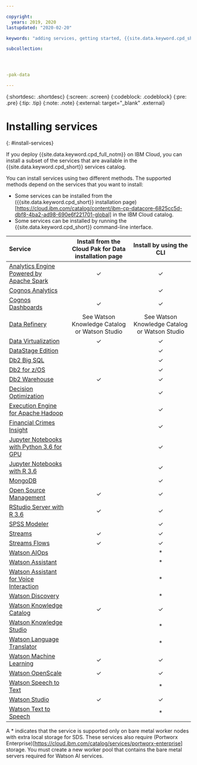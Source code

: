 ```yaml
---

copyright:
  years: 2019, 2020
lastupdated: "2020-02-20"

keywords: "adding services, getting started, {{site.data.keyword.cpd_short}}, {{site.data.keyword.cpd_full_notm}}, data, ai, analytics, data analytics, governance, data governance"

subcollection: 




-pak-data

---
```


{:shortdesc: .shortdesc}
{:screen: .screen}
{:codeblock: .codeblock}
{:pre: .pre}
{:tip: .tip}
{:note: .note}
{:external: target="_blank" .external}


# Installing services
{: #install-services}


If you deploy {{site.data.keyword.cpd_full_notm}} on IBM Cloud, you can install a subset of the services that are available in the {{site.data.keyword.cpd_short}} services catalog.



You can install services using two different methods. The supported methods depend on the services that you want to install:

* Some services can be installed from the ({{site.data.keyword.cpd_short}} installation page)[https://cloud.ibm.com/catalog/content/ibm-cp-datacore-6825cc5d-dbf8-4ba2-ad98-690e6f221701-global] in the IBM Cloud catalog.
* Some services can be installed by running the {{site.data.keyword.cpd_short}} command-line interface.

|Service 	      |Install from the Cloud Pak for Data installation page 	|Install by using the CLI|
|:------------- |:-----------------------------------------------------------------:| :-----------:|
|[Analytics Engine Powered by Apache Spark](https://www.ibm.com/support/producthub/icpdata/docs/content/SSQNUZ_current/svc-welcome/spark.html)                                           | 	✓ | 	✓ |
|[Cognos Analytics](https://www.ibm.com/support/producthub/icpdata/docs/content/SSQNUZ_current/svc-welcome/ca.html) 	                                                                |     |  ✓  |
|[Cognos Dashboards](https://www.ibm.com/support/producthub/icpdata/docs/content/SSQNUZ_current/cpd/svc/dashboard-svc.html)                                                                 | 	✓ | 	✓ |
|[Data Refinery](https://www.ibm.com/support/producthub/icpdata/docs/content/SSQNUZ_current/svc-welcome/dr.html)|	See Watson Knowledge Catalog or Watson Studio |	See Watson Knowledge Catalog or Watson Studio |
|[Data Virtualization](https://www.ibm.com/support/producthub/icpdata/docs/content/SSQNUZ_current/svc-welcome/dv.html)                                                                | 	✓ | 	✓ |
|[DataStage Edition](https://www.ibm.com/support/producthub/icpdata/docs/content/SSQNUZ_current/svc-welcome/ds.html)                                                                  |     |  ✓  |
|[Db2 Big SQL](https://www.ibm.com/support/producthub/icpdata/docs/content/SSQNUZ_current/svc-welcome/bigsql.html)                                                                        |     |  ✓  |
|[Db2 for z/OS](https://www.ibm.com/support/producthub/icpdata/docs/content/SSQNUZ_current/svc-welcome/db2z.html)                                                                       |     |  ✓  |
|[Db2 Warehouse](https://www.ibm.com/support/producthub/icpdata/docs/content/SSQNUZ_current/svc-welcome/db2wh.html)                                                                      | 	✓ | 	✓ |
|[Decision Optimization](https://www.ibm.com/support/producthub/icpdata/docs/content/SSQNUZ_current/svc-welcome/do.html)                                                              |     |  ✓  |
|[Execution Engine for Apache Hadoop](https://www.ibm.com/support/producthub/icpdata/docs/content/SSQNUZ_current/svc-welcome/hadoopaddon.html)                                                 |     |  ✓  |
|[Financial Crimes Insight](https://www.ibm.com/support/producthub/icpdata/docs/content/SSQNUZ_current/cpd/svc/fci/fci-install.html)                                                           |     |  ✓  |
|[Jupyter Notebooks with Python 3.6 for GPU](https://www.ibm.com/support/producthub/icpdata/docs/content/SSQNUZ_current/svc-welcome/gpupy36.html)                                        	|     |  ✓  |
|[Jupyter Notebooks with R 3.6](https://www.ibm.com/support/producthub/icpdata/docs/content/SSQNUZ_current/svc-welcome/r36.html)                                                      |     |  ✓  |
|[MongoDB](https://www.ibm.com/support/producthub/icpdata/docs/content/SSQNUZ_current/svc-welcome/mongodb.html)                                                                            |     |  ✓  |
|[Open Source Management](https://www.ibm.com/support/producthub/icpdata/docs/content/SSQNUZ_current/svc-welcome/osg.html)                                                             | 	✓ | 	✓ |
|[RStudio Server with R 3.6](https://www.ibm.com/support/producthub/icpdata/docs/content/SSQNUZ_current/svc-welcome/rstudio.html)                                                         | 	✓ | 	✓ |
|[SPSS Modeler](https://www.ibm.com/support/producthub/icpdata/docs/content/SSQNUZ_current/svc-welcome/spssmodeler.html)                                                                       |     |  ✓  |
|[Streams](https://www.ibm.com/support/producthub/icpdata/docs/content/SSQNUZ_current/svc-welcome/streams.html)                                                                            | 	✓ |  ✓  |
|[Streams Flows](https://www.ibm.com/support/producthub/icpdata/docs/content/SSQNUZ_current/cpd/svc/streams/installing-streams-flows.html)                                                                      | 	✓ |  ✓ |
|[Watson AIOps](https://www.ibm.com/support/producthub/icpdata/docs/content/SSQNUZ_current/cpd/svc/ai-svc.html)                                                                       |     |  *  |
|[Watson Assistant](https://www.ibm.com/support/producthub/icpdata/docs/content/SSQNUZ_current/svc-welcome/watsonassist.html)                                                                   |     |  *  |
|[Watson Assistant for Voice Interaction](https://www.ibm.com/support/producthub/icpdata/docs/content/SSQNUZ_current/svc-welcome/wavi.html)                                             |     |  *  |
|[Watson Discovery](https://www.ibm.com/support/producthub/icpdata/docs/content/SSQNUZ_current/svc-welcome/watsondisc.html)                                                                   |     |  *  |
|[Watson Knowledge Catalog](https://www.ibm.com/support/producthub/icpdata/docs/content/SSQNUZ_current/svc-welcome/wkc.html)                                                           | 	✓ | ✓  |
|[Watson Knowledge Studio](https://www.ibm.com/support/producthub/icpdata/docs/content/SSQNUZ_current/svc-welcome/watsonks.html)                                                            |     |  *  |
|[Watson Language Translator](https://www.ibm.com/support/producthub/icpdata/docs/content/SSQNUZ_current/svc-welcome/wlt.html)                                                         |     |  *  |
|[Watson Machine Learning](https://www.ibm.com/support/producthub/icpdata/docs/content/SSQNUZ_current/svc-welcome/wml.html)                                                            | 	✓ | 	✓ |
|[Watson OpenScale](https://www.ibm.com/support/producthub/icpdata/docs/content/SSQNUZ_current/svc-welcome/aiopenscale.html)                                                                   | 	✓ | 	✓ |
|[Watson Speech to Text](https://www.ibm.com/support/producthub/icpdata/docs/content/SSQNUZ_current/svc-welcome/wstt.html)                                                              |     |  *  |
|[Watson Studio](https://www.ibm.com/support/producthub/icpdata/docs/content/SSQNUZ_current/svc-welcome/wsl.html)                                                                      | 	✓ | 	✓ |
|[Watson Text to Speech](https://www.ibm.com/support/producthub/icpdata/docs/content/SSQNUZ_current/svc-welcome/wtts.html)                                                              |     |  *  |

A * indicates that the service is supported only on bare metal worker nodes with extra local storage for SDS. These services also require (Portworx Enterprise)[https://cloud.ibm.com/catalog/services/portworx-enterprise] storage. You must create a new worker pool that contains the bare metal servers required for Watson AI services.

